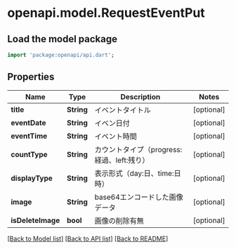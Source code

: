 # openapi.model.RequestEventPut

## Load the model package
```dart
import 'package:openapi/api.dart';
```

## Properties
Name | Type | Description | Notes
------------ | ------------- | ------------- | -------------
**title** | **String** | イベントタイトル | [optional] 
**eventDate** | **String** | イベン日付 | [optional] 
**eventTime** | **String** | イベント時間 | [optional] 
**countType** | **String** | カウントタイプ（progress:経過、left:残り） | [optional] 
**displayType** | **String** | 表示形式（day:日、time:日時） | [optional] 
**image** | **String** | base64エンコードした画像データ | [optional] 
**isDeleteImage** | **bool** | 画像の削除有無 | [optional] 

[[Back to Model list]](../README.md#documentation-for-models) [[Back to API list]](../README.md#documentation-for-api-endpoints) [[Back to README]](../README.md)



